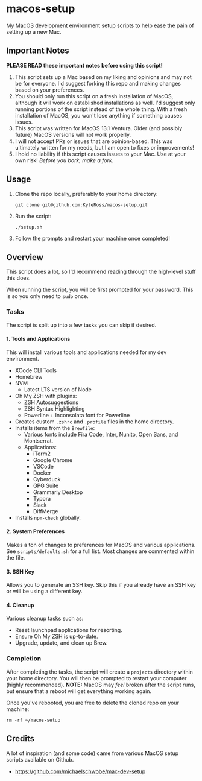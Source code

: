 # macos-setup
My MacOS development environment setup scripts to help ease the pain of setting up a new Mac.

## Important Notes

**PLEASE READ these important notes before using this script!**

1. This script sets up a Mac based on my liking and opinions and may not be for everyone. I'd suggest forking this repo and making changes based on your preferences.
2. You should only run this script on a fresh installation of MacOS, although it will work on established installations as well. I'd suggest only running portions of the script instead of the whole thing. With a fresh installation of MacOS, you won't lose anything if something causes issues.
3. This script was written for MacOS 13.1 Ventura. Older (and possibly future) MacOS versions will not work properly.
4. I will not accept PRs or issues that are opinion-based. This was ultimately written for my needs, but I am open to fixes or improvements!
5. I hold no liability if this script causes issues to your Mac. Use at your own risk! *Before you bork, make a fork.*



## Usage

1. Clone the repo locally, preferably to your home directory:
   ```shell
   git clone git@github.com:KyleRoss/macos-setup.git
   ```

2. Run the script:
   ```shell
   ./setup.sh
   ```

3. Follow the prompts and restart your machine once completed!



## Overview

This script does a lot, so I'd recommend reading through the high-level stuff this does.

When running the script, you will be first prompted for your password. This is so you only need to `sudo` once.

### Tasks

The script is split up into a few tasks you can skip if desired.

#### 1. Tools and Applications

This will install various tools and applications needed for my dev environment.

- XCode CLI Tools
- Homebrew
- NVM
  - Latest LTS version of Node
- Oh My ZSH with plugins:
  - ZSH Autosuggestions
  - ZSH Syntax Highlighting
  - Powerline + Inconsolata font for Powerline
- Creates custom `.zshrc` and `.profile` files in the home directory.
- Installs items from the `Brewfile`:
  - Various fonts include Fira Code, Inter, Nunito, Open Sans, and Montserrat.
  - Applications:
    - iTerm2
    - Google Chrome
    - VSCode
    - Docker
    - Cyberduck
    - GPG Suite
    - Grammarly Desktop
    - Typora
    - Slack
    - DiffMerge
- Installs `npm-check` globally.

#### 2. System Preferences

Makes a ton of changes to preferences for MacOS and various applications. See `scripts/defaults.sh` for a full list. Most changes are commented within the file.

#### 3. SSH Key

Allows you to generate an SSH key. Skip this if you already have an SSH key or will be using a different key.

#### 4. Cleanup

Various cleanup tasks such as:

- Reset launchpad applications for resorting.
- Ensure Oh My ZSH is up-to-date.
- Upgrade, update, and clean up Brew.

### Completion

After completing the tasks, the script will create a `projects` directory within your home directory. You will then be prompted to restart your computer (highly recommended). **NOTE:** MacOS may *feel* broken after the script runs, but ensure that a reboot will get everything working again.

Once you've rebooted, you are free to delete the cloned repo on your machine:

```
rm -rf ~/macos-setup
```



## Credits

A lot of inspiration (and some code) came from various MacOS setup scripts available on Github.

- https://github.com/michaelschwobe/mac-dev-setup
